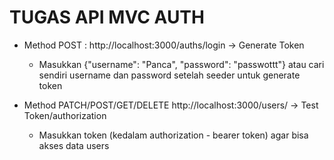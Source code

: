 # TUGAS API MVC AUTH


* Method POST : http://localhost:3000/auths/login    -> Generate Token
    * Masukkan {"username": "Panca", "password": "passwottt"} atau cari sendiri username dan password setelah seeder untuk generate token




* Method PATCH/POST/GET/DELETE  http://localhost:3000/users/  -> Test Token/authorization
    * Masukkan token (kedalam authorization - bearer token) agar bisa akses data users
